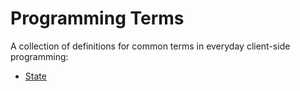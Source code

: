 # Programming Terms
A collection of definitions for common terms in everyday client-side programming:

- [State](./state)
